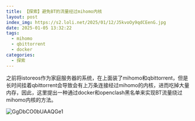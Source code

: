 ```yaml
---
title: 【探索】避免BT的流量经过mihomo内核
layout: post
index_img: https://s2.loli.net/2025/01/12/J5kvoOy9qdCEenG.jpg
date: 2025-01-05 13:32:22
tags:
  - mihomo
  - qbittorrent
  - docker
categories:
  - 探索
---
```


之前将istoreos作为家庭服务器的系统，在上面装了mihomo和qbittorrent，但是长时间挂着qbittorrent会导致会有上万条连接经过mihomo的内核，进而吃掉大量内存，因此，这里提出一种通过docker和openclash黑名单来实现BT流量绕过mihomo内核的方法。

![GgDbCO0bUAAQGe1](https://s2.loli.net/2025/01/12/J5kvoOy9qdCEenG.jpg)
